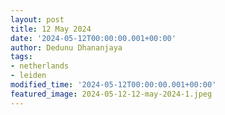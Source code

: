 ```yaml
---
layout: post
title: 12 May 2024
date: '2024-05-12T00:00:00.001+00:00'
author: Dedunu Dhananjaya
tags:
- netherlands
- leiden
modified_time: '2024-05-12T00:00:00.001+00:00'
featured_image: 2024-05-12-12-may-2024-1.jpeg
---
```

